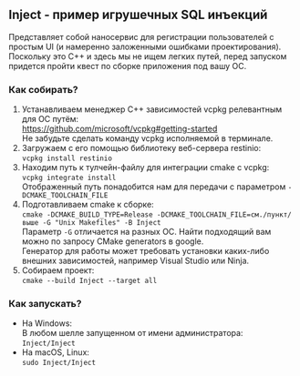 ## Inject - пример игрушечных SQL инъекций

Представляет собой наносервис для регистрации пользователей с простым UI (и намеренно заложенными ошибками проектирования).
Поскольку это C++ и здесь мы не ищем легких путей, перед запуском придется пройти квест по сборке приложения под вашу ОС.

### Как собирать?
1. Устанавливаем менеджер C++ зависимостей vcpkg релевантным для ОС путём:  
   https://github.com/microsoft/vcpkg#getting-started  
   Не забудьте сделать команду vcpkg исполняемой в терминале.
1. Загружаем с его помощью библиотеку веб-сервера restinio:  
   ```vcpkg install restinio```
1. Находим путь к тулчейн-файлу для интеграции cmake с vcpkg:  
   ```vcpkg integrate install```  
   Отображенный путь понадобится нам для передачи с параметром `-DCMAKE_TOOLCHAIN_FILE`
1. Подготавливаем cmake к сборке:  
   ```cmake -DCMAKE_BUILD_TYPE=Release -DCMAKE_TOOLCHAIN_FILE=см./пункт/выше -G "Unix Makefiles" -B Inject```  
   Параметр `-G` отличается на разных ОС. Найти подходящий вам можно по запросу CMake generators в google.  
   Генератор для работы может требовать установки каких-либо внешних зависимостей, например Visual Studio или Ninja.
1. Собираем проект:  
   ```cmake --build Inject --target all```

### Как запускать?
* На Windows:  
  В любом шелле запущенном от имени администратора: `Inject/Inject`
* На macOS, Linux:  
  `sudo Inject/Inject`